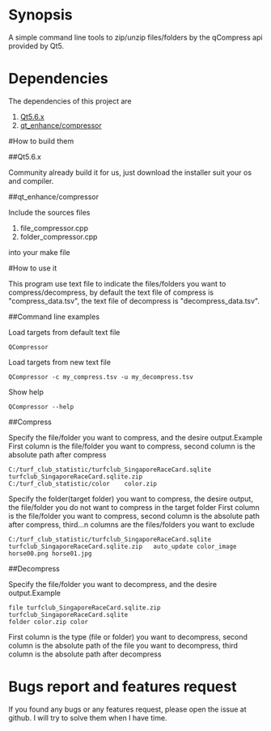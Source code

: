 # Synopsis

A simple command line tools to zip/unzip files/folders by the qCompress api provided by Qt5.

# Dependencies

The dependencies of this project are

1. [Qt5.6.x](https://www.qt.io/download-open-source/#section-2)
2. [qt_enhance/compressor](https://github.com/stereomatchingkiss/qt_enhance/tree/master/compressor)

#How to build them

##Qt5.6.x

Community already build it for us, just download the installer suit your os and compiler.

##qt_enhance/compressor

Include the sources files 

1. file_compressor.cpp
2. folder_compressor.cpp

into your make file

#How to use it

This program use text file to indicate the files/folders you want to compress/decompress, 
by default the text file of compress is "compress_data.tsv", the text file of decompress is
"decompress_data.tsv".

##Command line examples

Load targets from default text file
```
QCompressor
```

Load targets from new text file
```
QCompressor -c my_compress.tsv -u my_decompress.tsv
```

Show help
```
QCompressor --help
```

##Compress

Specify the file/folder you want to compress, and the desire output.Example
First column is the file/folder you want to compress, second column is the absolute path after compress

```
C:/turf_club_statistic/turfclub_SingaporeRaceCard.sqlite	turfclub_SingaporeRaceCard.sqlite.zip 
C:/turf_club_statistic/color	color.zip
```

Specify the folder(target folder) you want to compress, the desire output, the file/folder you do not want to compress in the target folder
First column is the file/folder you want to compress, second column is the absolute path after compress, third...n columns are the files/folders you want to exclude

```
C:/turf_club_statistic/turfclub_SingaporeRaceCard.sqlite	turfclub_SingaporeRaceCard.sqlite.zip	auto_update	color_image	horse00.png horse01.jpg
```

##Decompress

Specify the file/folder you want to decompress, and the desire output.Example

```
file turfclub_SingaporeRaceCard.sqlite.zip turfclub_SingaporeRaceCard.sqlite
folder color.zip color
```

First column is the type (file or folder) you want to decompress, second column is the absolute path of the file 
you want to decompress, third column is the absolute path after decompress

# Bugs report and features request

If you found any bugs or any features request, please open the issue at github.
I will try to solve them when I have time.
